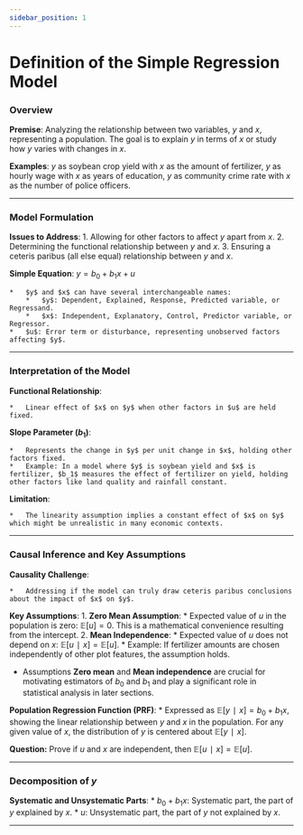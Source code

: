 ```yaml
---
sidebar_position: 1
---
```

# Definition of the Simple Regression Model

### Overview

**Premise**: Analyzing the relationship between two variables, $y$ and $x$, representing a population. The goal is to explain $y$ in terms of $x$ or study how $y$ varies with changes in $x$​​.

**Examples**: $y$ as soybean crop yield with $x$ as the amount of fertilizer, $y$ as hourly wage with $x$ as years of education, $y$ as community crime rate with $x$ as the number of police officers.

---

### Model Formulation

**Issues to Address**:
    1.  Allowing for other factors to affect $y$ apart from $x$.
    2.  Determining the functional relationship between $y$ and $x$.
    3.  Ensuring a ceteris paribus (all else equal) relationship between $y$ and $x$​​.

**Simple Equation**: $y=b_0+b_1 x+u$

    *   $y$ and $x$ can have several interchangeable names:
        *   $y$: Dependent, Explained, Response, Predicted variable, or Regressand.
        *   $x$: Independent, Explanatory, Control, Predictor variable, or Regressor​​.
    *   $u$: Error term or disturbance, representing unobserved factors affecting $y$​​.

---

### Interpretation of the Model

**Functional Relationship**:

    *   Linear effect of $x$ on $y$ when other factors in $u$ are held fixed​​.

**Slope Parameter $(b_1)$**:

    *   Represents the change in $y$ per unit change in $x$, holding other factors fixed​​.
    *   Example: In a model where $y$ is soybean yield and $x$ is fertilizer, $b_1$​ measures the effect of fertilizer on yield, holding other factors like land quality and rainfall constant​​.

**Limitation**:

    *   The linearity assumption implies a constant effect of $x$ on $y$ which might be unrealistic in many economic contexts​​.

---

### Causal Inference and Key Assumptions

**Causality Challenge**:

    *   Addressing if the model can truly draw ceteris paribus conclusions about the impact of $x$ on $y$​​.

**Key Assumptions**:
    1.  **Zero Mean Assumption**:
        *   Expected value of $u$ in the population is zero: $\mathbb{E}[u]=0$​​. This is a mathematical convenience resulting from the intercept.
    2.  **Mean Independence**:
        *   Expected value of $u$ does not depend on $x$: $\mathbb{E}[u∣x]=\mathbb{E}[u]$​​.
        *   Example: If fertilizer amounts are chosen independently of other plot features, the assumption holds​​.
*   Assumptions **Zero mean** and **Mean independence** are crucial for motivating estimators of $b_0$​ and $b_1$​ and play a significant role in statistical analysis in later sections​​.
  
**Population Regression Function (PRF)**:
    *   Expressed as $\mathbb{E}[y∣x]=b_0​+b_1​x$, showing the linear relationship between $y$ and $x$ in the population​​. For any given value of $x$, the distribution of $y$ is centered about $\mathbb{E}[y∣x]$.

**Question:** Prove if $u$ and $x$ are independent, then $\mathbb{E}[u∣x]=\mathbb{E}[u]$.

---

### Decomposition of $y$

**Systematic and Unsystematic Parts**:
    *   $b_0+b_1x$: Systematic part, the part of $y$ explained by $x$.
    *   $u$: Unsystematic part, the part of $y$ not explained by $x$​​.

---
